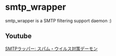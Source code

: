 # smtp_wrapper

smtp_wrapper is a SMTP filtering support daemon :)

## Youtube
[SMTPラッパー: スパム・ウイルス対策デーモン](https://youtu.be/SSuy9HWPQ3g)
